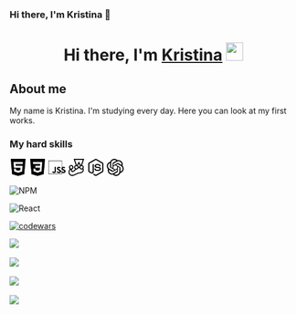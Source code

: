 ### Hi there, I'm Kristina 👋
<h1 align="center">Hi there, I'm <a href="https://github.com/kristinafrdx?tab=repositories" target="_blank">Kristina</a> 
<img src="https://github.com/blackcater/blackcater/raw/main/images/Hi.gif" height="32" width="30"/></h1>


<h2>About me</h2>
<p>My name is Kristina. I'm studying every day. Here you can look at my first works.
</p>

<h3>My hard skills</h3>
<img src="./img/html5.svg" alt="html" heigth="30" width="30">
<img src="./img/css3.svg" alt="css" heigth="30" width="30">
<img src="./img/jss.svg" alt="js" heigth="30" width="30">
<img src="./img/jest.svg" alt="jest" heigth="30" width="30">
<img src="./img/nodedotjs.svg" alt="node.js" heigth="30" width="30">
<img src="./img/openai.svg" alt="openai" heigth="30" width="30">

![NPM](https://img.shields.io/badge/NPM-%23CB3837.svg?style=for-the-badge&logo=npm&logoColor=white)

![React](https://img.shields.io/badge/react-%2320232a.svg?style=for-the-badge&logo=react&logoColor=%2361DAFB)


[![codewars](https://www.codewars.com/users/username/badges/small)](https://www.codewars.com/users/kristinafrdx)

![](https://komarev.com/ghpvc/?username=kristinafrdx)

![](https://github-profile-summary-cards.vercel.app/api/cards/profile-details?username=kristinafrdx&theme=solarized_dark)

![](https://github-profile-summary-cards.vercel.app/api/cards/repos-per-language?username=kristinafrdx&theme=solarized_dark)

![](https://github-profile-summary-cards.vercel.app/api/cards/stats?username=kristinafrdx&theme=solarized_dark)

<!--
**kristinafrdx/kristinafrdx** is a ✨ _special_ ✨ repository because its `README.md` (this file) appears on your GitHub profile.

Here are some ideas to get you started:

- 🔭 I’m currently working on ...
- 🌱 I’m currently learning ...
- 👯 I’m looking to collaborate on ...
- 🤔 I’m looking for help with ...
- 💬 Ask me about ...
- 📫 How to reach me: ...
- 😄 Pronouns: ...
- ⚡ Fun fact: ...
-->
